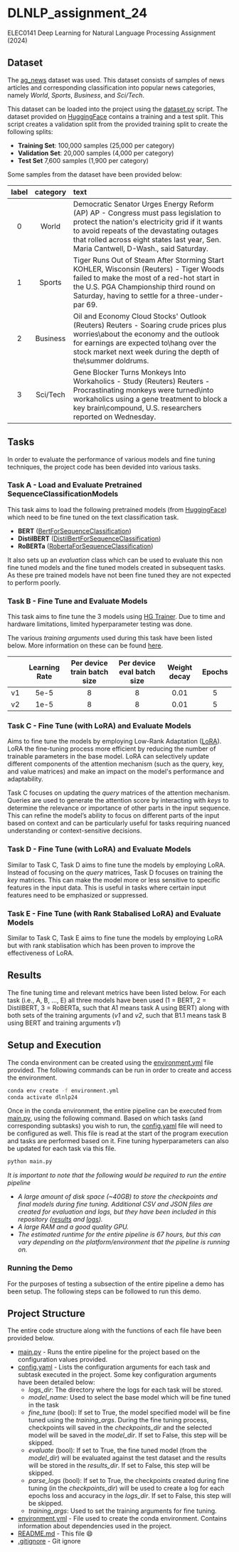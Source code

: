 # DLNLP_assignment_24
ELEC0141 Deep Learning for Natural Language Processing Assignment (2024)

## Dataset

The [ag_news](https://huggingface.co/datasets/ag_news) dataset was used. This dataset consists of samples of news articles and corresponding classification into popular news categories, namely *World*, *Sports*, *Business*, and *Sci/Tech*.

This dataset can be loaded into the project using the [dataset.py](./dataset.py) script. The dataset provided on [HuggingFace](https://huggingface.co/) contains a training and a test split. This script creates a validation split from the provided training split to create the following splits:

- **Training Set**: 100,000 samples (25,000 per category)
- **Validation Set**: 20,000 samples (4,000 per category)
- **Test Set** 7,600 samples (1,900 per category)

Some samples from the dataset have been provided below:

| label | category | text                                                                                                                                                                                                                                                                     |
| :---: | :------: | :----------------------------------------------------------------------------------------------------------------------------------------------------------------------------------------------------------------------------------------------------------------------- |
|   0   |  World   | Democratic Senator Urges Energy Reform (AP) AP - Congress must pass legislation to protect the nation's electricity grid if it wants to avoid repeats of the devastating outages that rolled across eight states last year, Sen. Maria Cantwell, D-Wash., said Saturday. |
|   1   |  Sports  | Tiger Runs Out of Steam After Storming Start KOHLER, Wisconsin (Reuters) - Tiger Woods failed to make the most of a red-hot start in the U.S. PGA Championship third round on Saturday, having to settle for a three-under-par 69.                                       |
|   2   | Business | Oil and Economy Cloud Stocks' Outlook (Reuters) Reuters - Soaring crude prices plus worries\about the economy and the outlook for earnings are expected to\hang over the stock market next week during the depth of the\summer doldrums.                                 |
|   3   | Sci/Tech | Gene Blocker Turns Monkeys Into Workaholics - Study (Reuters) Reuters - Procrastinating monkeys were turned\into workaholics using a gene treatment to block a key brain\compound, U.S. researchers reported on Wednesday.                                               |

## Tasks

In order to evaluate the performance of various models and fine tuning techniques, the project code has been devided into various tasks.

### Task A - Load and Evaluate Pretrained SequenceClassificationModels

This task aims to load the following pretrained models (from [HuggingFace](https://huggingface.co/)) which need to be fine tuned on the text classification task.

- **BERT** ([BertForSequenceClassification](https://huggingface.co/docs/transformers/en/model_doc/bert#transformers.BertForSequenceClassification))
- **DistilBERT** ([DistilBertForSequenceClassification](https://huggingface.co/docs/transformers/en/model_doc/distilbert#transformers.DistilBertForSequenceClassification))
- **RoBERTa** ([RobertaForSequenceClassification](https://huggingface.co/docs/transformers/en/model_doc/roberta#transformers.RobertaForSequenceClassification))

It also sets up an *evaluation* class which can be used to evaluate this non fine tuned models and the fine tuned models created in subsequent tasks. As these pre trained models have not been fine tuned they are not expected to perform poorly.

### Task B - Fine Tune and Evaluate Models

This task aims to fine tune the 3 models using [HG Trainer](https://huggingface.co/docs/transformers/en/main_classes/trainer). Due to time and hardware limitations, limited hyperparameter testing was done.

The various *training arguments* used during this task have been listed below. More information on these can be found [here](https://huggingface.co/docs/transformers/en/main_classes/trainer#transformers.TrainingArguments).

|       | Learning Rate | Per device train batch size | Per device eval batch size | Weight decay | Epochs |
| :---: | :-----------: | :-------------------------: | :------------------------: | :----------: | :----: |
|  v1   |     5e-5      |              8              |             8              |     0.01     |   5    |
|  v2   |     1e-5      |              8              |             8              |     0.01     |   5    |



### Task C - Fine Tune (with LoRA) and Evaluate Models

Aims to fine tune the models by employing Low-Rank Adaptation ([LoRA](https://huggingface.co/docs/peft/main/en/conceptual_guides/lora)). LoRA the fine-tuning process more efficient by reducing the number of trainable parameters in the base model. LoRA can selectively update different components of the attention mechanism (such as the query, key, and value matrices) and make an impact on the model's performance and adaptability.

Task C focuses on updating the *query* matrices of the attention mechanism. Queries are used to generate the attention score by interacting with *keys* to determine the relevance or importance of other parts in the input sequence. This can refine the model’s ability to focus on different parts of the input based on context and can be particularly useful for tasks requiring nuanced understanding or context-sensitive decisions.

### Task D - Fine Tune (with LoRA) and Evaluate Models
Similar to Task C, Task D aims to fine tune the models by employing LoRA. Instead of focusing on the *query* matrices, Task D focuses on training the *key* matrices. This can make the model more or less sensitive to specific features in the input data. This is useful in tasks where certain input features need to be emphasized or suppressed.

### Task E - Fine Tune (with Rank Stabalised LoRA) and Evaluate Models
Similar to Task C, Task E aims to fine tune the models by employing LoRA but with rank stablisation which has been proven to improve the effectiveness of LoRA.


## Results

The fine tuning time and relevant metrics have been listed below. For each task (i.e., A, B, ..., E) all three models have been used (1 = BERT, 2 = DistilBERT, 3 = RoBERTa, such that A1 means task A using BERT) along with both sets of the training arguments (*v1* and *v2*, such that B1.1 means task B using BERT and training arguments *v1*)

## Setup and Execution

The conda environment can be created using the [environment.yml](./environment.yml) file provided. The following commands can be run in order to create and access the environment.

```bash
conda env create -f environment.yml
conda activate dlnlp24
```

Once in the conda environment, the entire pipeline can be executed from [main.py](./main.py), using the following command. Based on which tasks (and corresponding subtasks) you wish to run, the [config.yaml](./config.yaml) file will need to be configured as well. This file is read at the start of the program execution and tasks are performed based on it. Fine tuning hyperparameters can also be updated for each task via this file.

```bash
python main.py
```



_It is important to note that the following would be required to run the entire pipeline_

- *A large amount of disk space (~40GB) to store the checkpoints and final models during fine tuning. Additional CSV and JSON files are created for evaluation and logs, but they have been included in this repository ([results](./results/) and [logs](./logs/)).*
- *A large RAM and a good quality GPU.*
- *The estimated runtime for the entire pipeline is 67 hours, but this can vary depending on the platform/environment that the pipeline is running on.*


### Running the Demo

For the purposes of testing a subsection of the entire pipeline a demo has been setup. The following steps can be followed to run this demo.




## Project Structure

The entire code structure along with the functions of each file have been provided below.

- [main.py](./main.py) - Runs the entire pipeline for the project based on the configuration values provided.
- [config.yaml](./config.yaml) - Lists the configuration arguments for each task and subtask executed in the project. Some key configuration arguments have been detailed below:
  - *logs_dir*: The directory where the logs for each task will be stored.
  - *model_name*: Used to select the base model which will be fine tuned in the task
  - *fine_tune* (bool): If set to True, the model specified model will be fine tuned using the *training_args*. During the fine tuning process, checkpoints will saved in the *checkpoints_dir* and the selected model will be saved in the *model_dir*. If set to False, this step will be skipped.
  - *evaluate* (bool): If set to True, the fine tuned model (from the *model_dir*) will be evaluated against the test dataset and the results will be stored in the *results_dir*. If set to False, this step will be skipped.
  - *parse_logs* (bool): If set to True, the checkpoints created during fine tuning (in the *checkpoints_dir*) will be used to create a log for each epochs loss and accuracy in the *logs_dir*. If set to False, this step will be skipped.
  - *training_args*: Used to set the training arguments for fine tuning.
- [environment.yml](./environment.yml) - File used to create the conda environment. Contains information about dependencies used in the project.
- [README.md](./README.md) - This file :smile:
- [.gitignore](./.gitignore) - Git ignore